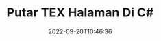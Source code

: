---
############################# Static ############################
layout: "auto-gen-merger"
date: 2022-09-20T10:46:36
draft: false
otherformats: pdf xps epub

############################# Head ############################
head_title: "Putar TEX Halaman dalam C# – Putar pada Sudut 90, 180, 270"
head_description: "Putar halaman dokumen tertentu atau semua file TEX pada sudut rotasi 90, 180, 270 menggunakan API penggabungan dokumen."

############################# Header ############################
title: "Putar TEX Halaman Di C#"
description: "Putar halaman TEX dengan beberapa baris kode .NET."
bg_image: "https://cms.admin.containerize.com/templates/aspose/App_Themes/V3/images/bg/header1.png"
bg_overlay: false
button:
    enable: true
    icon: "fas fa-arrow-down"
    label: "Unduh Uji Coba Gratis"
    link: "https://downloads.groupdocs.com/merger/net"

############################# SubMenu ############################
submenu:
    enable: true

    left:
        img_alt: "GroupDocs.Merger for .NET"
        image: "https://cms.admin.containerize.com/templates/groupdocs/images/product-logos/90x90-noborder/groupdocs-merger-net.png"
        product: "GroupDocs.Merger"
        platform: ".NET"

    middle:
        button:

            # button loop
            - link: "https://apireference.groupdocs.com/merger/net"
              text: "Referensi API"

            # button loop
            - link: "https://github.com/groupdocs-merger"
              text: "Contoh Kode"

            # button loop
            - link: "https://products.groupdocs.app/merger/family"
              text: "Demo Langsung"

            # button loop
            - link: "https://purchase.groupdocs.com/pricing/merger/net"
              text: "Harga"

    right:
        link_download: "https://downloads.groupdocs.com/merger"
        link_learn: "https://docs.groupdocs.com/merger/net"
        link_buy: "https://purchase.groupdocs.com"

############################# About ############################
about:
    enable: true
    title: "Tentang GroupDocs.Merger for .NET API"
    content: |
        [GroupDocs.Merger for .NET](/id/merger/net/) menawarkan solusi sederhana untuk menggabungkan & memisahkan berbagai format dokumen dengan aman termasuk PDF, Microsoft Office (Word, Excel, PowerPoint , OneNote), OpenDocument, HTML, gambar, dan banyak lainnya dalam aplikasi .NET. Dengan menambahkan hanya beberapa baris kode, lakukan beberapa operasi dokumen seperti memindahkan, menghapus, memutar, menukar, mengekstrak, atau mengubah orientasi halaman di dalam dokumen. API penggabungan dokumen juga mendukung pratinjau halaman dokumen sebagai gambar untuk menganalisis struktur dokumen, pemformatan, dan konten pada halaman.
        
        GroupDocs.Merger API adalah pilihan tepat untuk solusi perusahaan yang membutuhkan fitur rotasi halaman file. API ini didukung dengan baik di semua sistem operasi dan platform utama termasuk .NET Framework, .NET Standard, .NET Core, Mono.

############################# Steps ############################
steps:
    enable: true
    title_left: "Putar TEX Halaman File di .NET"
    content_left: |
        [GroupDocs.Merger for .NET](/id/merger/net/) memudahkan pengembang C# untuk merotasi beberapa halaman tertentu atau semua halaman dalam file TEX pada 90 , 180 atau 270 sudut rotasi dengan menerapkan beberapa langkah mudah.
        
        * Inisialisasi **RotateOptions** dengan sudut rotasi dan nomor halaman yang diinginkan.
        * Buat instance baru **Merger** dan teruskan jalur dokumen sumber sebagai parameter konstruktor.
        * Panggil **RotatePages** dan teruskan objek **RotateOptions**.
        * Panggil **Save** dan tentukan jalur file untuk menyimpan dokumen yang dihasilkan.

    title_right: "Persyaratan sistem"
    content_right: |
        GroupDocs.Merger for .NET API didukung di semua platform dan sistem operasi utama. Sebelum menjalankan kode di bawah ini, pastikan Anda telah menginstal prasyarat berikut di sistem Anda.

        * Sistem Operasi: Microsoft Windows, Linux, MacOS
        * Lingkungan Pengembangan: Visual Studio, Xamarin, MonoDevelop
        * Kerangka kerja: .NET Framework, .NET Standard, .NET Core, Mono
        * Unduh versi terbaru GroupDocs.Merger for .NET dari [NuGet](https://www.nuget.org/packages/groupdocs.merger)
         
    code: |
     {{% merger/additional-styles %}}
     {{< merger/code-merger title="Cara memutar halaman file TEX menggunakan kode contoh C#">}}

        ```csharp    
        // Putar halaman file TEX menggunakan GroupDocs.Merger API
        // Inisialisasi kelas RotateOptions untuk menentukan sudut rotasi dan nomor halaman yang akan diputar
        RotateOptions rotateOptions = new RotateOptions(RotateMode.Rotate180, new int[] { 2, 3 });

        // Instansiasi Penggabungan dengan dokumen masukan TEX
        using (Merger merger = new Merger("input.tex"))
          {
            // Panggil metode RotatePages dan berikan objek RotateOptions ke sana
            merger.RotatePages(rotateOptions);
    
            // Panggil metode Simpan dan berikan jalur file yang diinginkan untuk menyimpan dokumen keluaran
            merger.Save("output.tex");
          }
        ```
     {{< /merger/code-merger >}}

############################# Demos ############################
demos:
    enable: true
    title: "Demo Langsung - Putar TEX Halaman File Online"
    content: |
       Putar halaman file TEX sekarang juga dengan mengunjungi situs web [GroupDocs.Merger Live Demo](https://products.groupdocs.app/splitter/rotate-pages/tex).
       Demo langsung memiliki manfaat sebagai berikut.
        
############################# About Formats ############################
about_formats:
    enable: true

############################# More Formats ############################
more_formats:
    enable: true
    title: "Putar Halaman dari Format Dokumen Lain"
    content: |
        .NET mendokumentasikan penggabungan & API pemisahan untuk format file dan gambar. Putar beberapa format file populer seperti yang dinyatakan di bawah ini.

############################# Back to top ###############################
back_to_top:
    enable: true
---